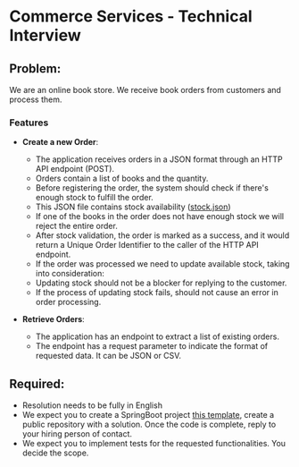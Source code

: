 # Commerce Services - Technical Interview

## Problem:

We are an online book store. We receive book orders from customers and process them.

### Features

- **Create a new Order**:
  - The application receives orders in a JSON format through an HTTP API endpoint (POST).
  - Orders contain a list of books and the quantity.
  - Before registering the order, the system should check if there's enough stock to fulfill the order.
  - This JSON file contains stock availability ([stock.json](stock.json))
  - If one of the books in the order does not have enough stock we will reject the entire order.
  - After stock validation, the order is marked as a success, and it would return a Unique Order Identifier to the caller of the HTTP API endpoint.
  - If the order was processed we need to update available stock, taking into consideration:
  - Updating stock should not be a blocker for replying to the customer.
  - If the process of updating stock fails, should not cause an error in order processing.

- **Retrieve Orders**:
  - The application has an endpoint to extract a list of existing orders.
  - The endpoint has a request parameter to indicate the format of requested data. It can be JSON or CSV.

## Required:

- Resolution needs to be fully in English
- We expect you to create a SpringBoot project [this template](https://start.spring.io/#!type=maven-project&language=java&platformVersion=2.5.2.RELEASE&packaging=jar&jvmVersion=11&groupId=com.adobe&artifactId=bookstore&name=bookstore&description=Book%20Store&packageName=com.adobe.bookstore&dependencies=web,data-jpa,h2), create a public repository with a solution. Once the code is complete, reply to your hiring person of contact.
- We expect you to implement tests for the requested functionalities. You decide the scope.
